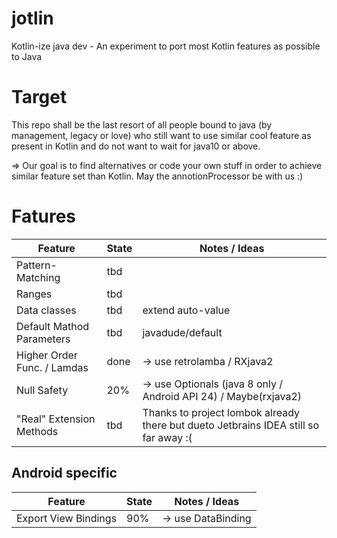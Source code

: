 # jotlin
Kotlin-ize java dev - An experiment to port most Kotlin features as possible to Java

# Target
This repo shall be the last resort of all people bound to java (by management, legacy or love)
who still want to use similar cool feature as present in Kotlin and do not want to wait for java10 or above.

=> Our goal is to find alternatives or code your own stuff in order to achieve similar feature set than Kotlin. May the annotionProcessor be with us :)

# Fatures
| Feature                   | State | Notes / Ideas     |
|---------------------------|-------|-------------------|
| Pattern-Matching          | tbd   |                   |
| Ranges                    | tbd   |                   |
| Data classes              | tbd   | extend auto-value |
| Default Mathod Parameters | tbd   | javadude/default  |
| Higher Order Func. / Lamdas | done | -> use retrolamba / RXjava2 |
| Null Safety               | 20%   | -> use Optionals (java 8 only / Android API 24) / Maybe(rxjava2) |
| "Real" Extension Methods  | tbd   | Thanks to project lombok already there but dueto Jetbrains IDEA still so far away :( |

## Android specific
| Feature                   | State | Notes / Ideas     |
|---------------------------|-------|-------------------|
| Export View Bindings      | 90%   | -> use DataBinding |
